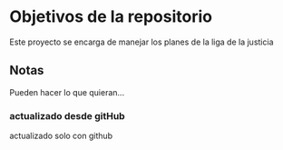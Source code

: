 # Objetivos de la repositorio

Este proyecto se encarga de manejar los planes de la liga de la justicia


## Notas
Pueden hacer lo que quieran...

### actualizado desde gitHub
actualizado solo con github
